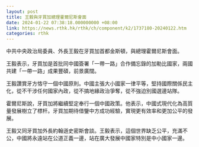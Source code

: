 ```yaml
---
layout: post
title: 王毅與牙買加總理霍爾尼斯會面
date: 2024-01-22 07:38:18.000000000 +08:00
link: https://news.rthk.hk/rthk/ch/component/k2/1737180-20240122.htm
categories: rthk
---
```


中共中央政治局委員、外長王毅在牙買加首都金斯頓，與總理霍爾尼斯會面。

王毅表示，牙買加是首批同中國簽署「一帶一路」合作備忘錄的加勒比國家，兩國共建「一帶一路」成果豐碩，前景廣闊。

王毅讚賞牙方恪守一個中國原則。中國主張大小國家一律平等，堅持國際關係民主化，從不干涉任何國家內政，從不搞地緣政治爭奪，從不強迫別國選邊站隊。

霍爾尼斯說，牙買加將繼續堅定奉行一個中國政策。他表示，中國式現代化為高質量發展樹立了標杆。牙買加期待借鑒中方成功經驗，實現更有效率和更加公平的發展。　

王毅又同牙買加外長約翰遜史密斯會談。王毅表示，這個世界缺乏公平，充滿不公，中國將永遠站在公道正義一邊，站在廣大發展中國家特別是中小國家一邊。
